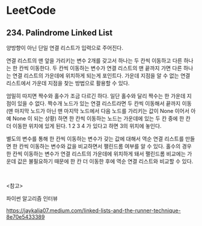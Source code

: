 # LeetCode

## 234. Palindrome Linked List

양방향이 아닌 단일 연결 리스트가 입력으로 주어진다.

연결 리스트의 맨 앞을 가리키는 변수 2개를 갖고서 하나는 두 칸씩 이동하고 다른 하나는 한 칸씩 이동한다. 두 칸씩 이동하는 변수가 연결 리스트의 맨 끝까지 가면 다른 하나는 연결 리스트의 가운데에 위치하게 되는게 포인트다. 가운데 지점을 알 수 없는 연결 리스트에서 가운데 지점을 찾는 방법으로 활용할 수 있다.

엄밀히 따지면 짝수와 홀수가 조금 다르긴 하다. 일단 홀수와 달리 짝수는 한 가운데 지점이 있을 수 없다. 짝수개 노드가 있는 연결 리스트라면 두 칸씩 이동해서 끝까지 이동 (맨 마지막 노드가 아닌 맨 마지막 노드에서 다음 노드를 가리키는 값이 None 이어서 아예 None 이 되는 상황) 하면 한 칸씩 이동하는 노드는 가운데에 있는 두 칸 중에 한 칸 더 이동한 위치에 있게 된다. 1 2 3 4 가 있다고 하면 3의 위치에 놓인다.

별도의 변수를 통해 한 칸씩 이동하는 변수가 갖는 값에 대해서 역순 연결 리스트를 만들면 한 칸씩 이동하는 변수와 값을 비교하면서 팰린드롬 여부를 알 수 있다. 홀수의 경우 한 칸씩 이동하는 변수가 연결 리스트의 가운데에 위치하게 돼서 팰린드롬 비교에는 가운데 값은 불필요하기 때문에 한 칸 더 이동한 후에 역순 연결 리스트와 비교할 수 있다.

<br>

<참고>

파이썬 알고리즘 인터뷰

https://jaykalia07.medium.com/linked-lists-and-the-runner-technique-8e70e5433389

